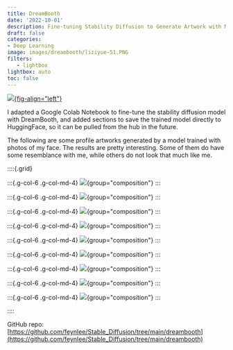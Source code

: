 ```yaml
---
title: DreamBooth
date: '2022-10-01'
description: Fine-tuning Stability Diffusion to Generate Artwork with My Face.
draft: false
categories:
- Deep Learning
image: images/dreambooth/liziyue-51.PNG
filters:
   - lightbox
lightbox: auto
toc: false
---
```

[![](https://colab.research.google.com/assets/colab-badge.svg){fig-align="left"}](https://colab.research.google.com/github/feynlee/Stable_Diffusion/blob/main/dreambooth/DreamBooth_Stable_Diffusion.ipynb)

I adapted a Google Colab Notebook to fine-tune the stability diffusion model with DreamBooth, and added sections to save the trained model directly to HuggingFace, so it can be pulled from the hub in the future.

The following are some profile artworks generated by a model trained with photos of my face.
The results are pretty interesting.
Some of them do have some resemblance with me, while others do not look that much like me.

::::{.grid}

:::{.g-col-6 .g-col-md-4}
![](images/dreambooth/comp-1.JPG){group="composition"}
:::

:::{.g-col-6 .g-col-md-4}
![](images/dreambooth/comp-2.JPG){group="composition"}
:::

:::{.g-col-6 .g-col-md-4}
![](images/dreambooth/comp-3.JPG){group="composition"}
:::

:::{.g-col-6 .g-col-md-4}
![](images/dreambooth/comp-4.JPG){group="composition"}
:::

:::{.g-col-6 .g-col-md-4}
![](images/dreambooth/comp-5.JPG){group="composition"}
:::

:::{.g-col-6 .g-col-md-4}
![](images/dreambooth/comp-6.JPG){group="composition"}
:::

:::{.g-col-6 .g-col-md-4}
![](images/dreambooth/comp-7.JPG){group="composition"}
:::

:::{.g-col-6 .g-col-md-4}
![](images/dreambooth/comp-8.JPG){group="composition"}
:::

:::{.g-col-6 .g-col-md-4}
![](images/dreambooth/comp-9.JPG){group="composition"}
:::

::::

GitHub repo: [https://github.com/feynlee/Stable_Diffusion/tree/main/dreambooth](https://github.com/feynlee/Stable_Diffusion/tree/main/dreambooth)